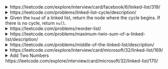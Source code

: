 <details>
<summary>https://leetcode.com/explore/interview/card/facebook/6/linked-list/319/</summary>
    
- You are given two non-empty linked lists representing two non-negative integers. 
The digits are stored in reverse order, and each of their nodes contains a single digit. 
Add the two numbers and return the sum as a linked list. <br/>
You may assume the two numbers do not contain any leading zero, except the number 0 itself.
```cs
//memo to store value if l1 + l2 > 10
int memo =0;
public ListNode AddTwoNumbers(ListNode l1, ListNode l2) {
    var _sum = (l1 != null ? l1.val : 0) + (l2 != null ? l2.val : 0)  + memo;
    memo = _sum /10;
    var nodeVal = _sum % 10;
    var ans = new ListNode(nodeVal); 
    
    //If current nothing for next one
    if ((l1 == null || l1.next == null) && (l2 == null || l2.next == null) && (memo > 0))
        ans.next =new ListNode(memo);
    
    else if ((l1 != null && l1.next != null) || (l2 != null && l2.next != null))
        ans.next = AddTwoNumbers(l1 == null ? null : l1.next, l2 ==null ? null : l2.next);        

    return ans;        
}
```
</details>

<details>
<summary>https://leetcode.com/problems/linked-list-cycle/description/</summary>
    
- Given <code>head</code>, the head of a linked list, determine if the linked list has a cycle in it.
    
```cs
public bool HasCycle(ListNode head) {
    var set = new HashSet<ListNode>(); 
    while (head != null) {
        if(!set.Add(head)) {
            return true;
        }
        head = head.next;
    }
    return false;
}
```
</details>
    

<details>
<summary>Given the <code>head</code> of a linked list, return the node where the cycle begins. If there is no cycle, return <code>null</code>. 
    </summary>
    
```cs
public ListNode DetectCycle(ListNode head) {
    var set = new HashSet<ListNode>(); 
    while (head != null) {
        if (!set.Add(head)) {
            return head;
        }
        head = head.next;
    }
    return null; 
}
```
</details>
    
<details>
<summary>https://leetcode.com/problems/reorder-list/</summary>
- You are given the head of a singly linked-list. The list can be represented as: </br>
<code>
L0 → L1 → … → Ln - 1 → Ln
</code></br>
Reorder the list to be on the following form:</br>
<code>
L0 → Ln → L1 → Ln - 1 → L2 → Ln - 2 →
</code> </br> </br>

```cs
public void ReorderList(ListNode head) {
    var nodes = new ListNode[50000];        
    var count = 0;        
    var running = head;        
    while (running != null) {
        nodes[count] = running; 
        running = running.next; 
        count++;
    }
    int left = 0, right = count - 1; 
    running = head; 
    var isLeftChange = true;
    while (left < right) {
        if (isLeftChange) {
            running.next = nodes[right]; 
            left++; 
        } 
        else {
            running.next = nodes[left]; 
            right--; 
        }
        running = running.next;    
        if (left == right) {
            running.next = null;
        }
        isLeftChange = !isLeftChange;
    } 
}
```
</details>
<details>
<summary>https://leetcode.com/problems/maximum-twin-sum-of-a-linked-list/description/</summary>

- In a linked list of size n, where n is even, the ith node (0-indexed) of the linked list is known as the twin of the (n-1-i)th node, if 0 <= i <= (n / 2) - 1. <br> 
The twin sum is defined as the sum of a node and its twin.
Given the head of a linked list with even length, return the maximum twin sum of the linked list.

```cs
public int PairSum(ListNode head) {
    var dic = new Dictionary<int, int>();
    var index = 0;  
    while (head != null) {
        dic[index] = head.val; 
        index++; 
        head = head.next;
    }
    var ans =0;
    for (int i=0; i< index / 2; i++) {
        ans = Math.Max(ans, dic[i] + dic[index - 1 - i]);
    }
    return ans;        
}
```
</details>

<details>
<summary>https://leetcode.com/problems/middle-of-the-linked-list/description/</summary>
    
- Given the head of a singly linked list, return the middle node of the linked list. If there are two middle nodes, return the second middle node.
    
```cs
public ListNode MiddleNode(ListNode head) {
   var index =0; 
    ListNode node = head; 
    while (head != null) {            
        index++; 
        if (index % 2 == 0) {
            node = node.next;
        }
        head = head.next; 
    }
    return node;
}
```
</details>

<details>
<summary>https://leetcode.com/explore/interview/card/microsoft/32/linked-list/169/</summary>

- Given the head of a singly linked list, reverse the list, and return the reversed list.

```cs
//Using stack to store the list, and pop to reverse
public ListNode ReverseList(ListNode head) {
    Stack<int> st = new Stack<int>();        
    if (head == null)
        return null;        
    while(head != null) {
        st.Push(head.val); 
        head = head.next;
    }        
    var newNode = new ListNode();        
    head = newNode;        
    while (st.Count > 0) {
        var val = st.Pop();
        newNode.val = val; 
        if (st.Count > 0) {
            newNode.next = new ListNode();
            newNode = newNode.next;
        }
    }        
    return head;
}
```

</details>

<details>
<summary>Add Two Numbers https://leetcode.com/explore/interview/card/microsoft/32/linked-list/170/</summary>
    
```cs
int memo =0;
public ListNode AddTwoNumbers(ListNode l1, ListNode l2) {
    var x = (l1 != null ? l1.val : 0) + (l2 != null ? l2.val : 0)  + memo;
    memo = x /10; 
    var nodeVal = x % 10;        
    var ans = new ListNode(nodeVal);         

    if ((l1 == null || l1.next == null) && (l2 == null || l2.next == null) && (memo > 0))
        ans.next =new ListNode(memo); 

    else if ((l1 != null && l1.next != null) || (l2 != null && l2.next != null))
        ans.next = AddTwoNumbers(l1 == null ? null : l1.next, l2 ==null ? null : l2.next);        

    return ans;        
}
```
</details>
